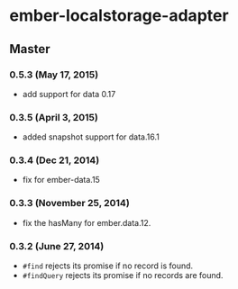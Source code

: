 # ember-localstorage-adapter

## Master

### 0.5.3 (May 17, 2015)
* add support for data 0.17

### 0.3.5 (April 3, 2015)
* added snapshot support for data.16.1

### 0.3.4 (Dec 21, 2014)
* fix for ember-data.15

### 0.3.3 (November 25, 2014)
* fix the hasMany for ember.data.12.

### 0.3.2 (June 27, 2014)

* `#find` rejects its promise if no record is found.
* `#findQuery` rejects its promise if no records are found.
